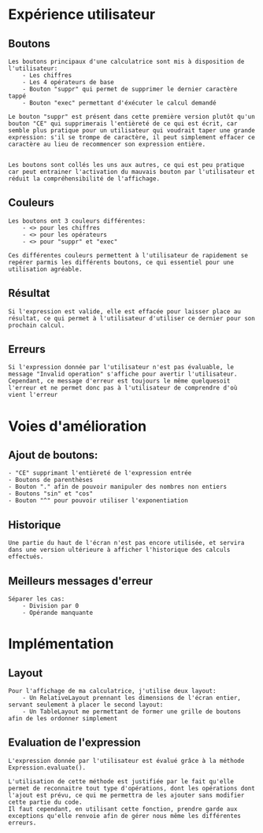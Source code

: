 # Expérience utilisateur

## Boutons
    Les boutons principaux d'une calculatrice sont mis à disposition de l'utilisateur:
        - Les chiffres
        - Les 4 opérateurs de base
        - Bouton "suppr" qui permet de supprimer le dernier caractère tappé
        - Bouton "exec" permettant d'éxécuter le calcul demandé

    Le bouton "suppr" est présent dans cette première version plutôt qu'un bouton "CE" qui supprimerais l'entièreté de ce qui est écrit, car semble plus pratique pour un utilisateur qui voudrait taper une grande expression: s'il se trompe de caractère, il peut simplement effacer ce caractère au lieu de recommencer son expression entière.


    Les boutons sont collés les uns aux autres, ce qui est peu pratique car peut entrainer l'activation du mauvais bouton par l'utilisateur et réduit la compréhensibilité de l'affichage.

## Couleurs
    Les boutons ont 3 couleurs différentes:
        - <> pour les chiffres
        - <> pour les opérateurs
        - <> pour "suppr" et "exec"
    
    Ces différentes couleurs permettent à l'utilisateur de rapidement se repérer parmis les différents boutons, ce qui essentiel pour une utilisation agréable.

## Résultat

    Si l'expression est valide, elle est effacée pour laisser place au résultat, ce qui permet à l'utilisateur d'utiliser ce dernier pour son prochain calcul.

## Erreurs

    Si l'expression donnée par l'utilisateur n'est pas évaluable, le message "Invalid operation" s'affiche pour avertir l'utilisateur. Cependant, ce message d'erreur est toujours le même quelquesoit l'erreur et ne permet donc pas à l'utilisateur de comprendre d'où vient l'erreur
    
# Voies d'amélioration

## Ajout de boutons:
    - "CE" supprimant l'entièreté de l'expression entrée
    - Boutons de parenthèses
    - Bouton "." afin de pouvoir manipuler des nombres non entiers
    - Boutons "sin" et "cos"
    - Bouton "^" pour pouvoir utiliser l'exponentiation

## Historique
    Une partie du haut de l'écran n'est pas encore utilisée, et servira dans une version ultérieure à afficher l'historique des calculs effectués.

## Meilleurs messages d'erreur

    Séparer les cas:
        - Division par 0
        - Opérande manquante
    

# Implémentation


## Layout

    Pour l'affichage de ma calculatrice, j'utilise deux layout:
        - Un RelativeLayout prennant les dimensions de l'écran entier, servant seulement à placer le second layout:
        - Un TableLayout me permettant de former une grille de boutons afin de les ordonner simplement

## Evaluation de l'expression

    L'expression donnée par l'utilisateur est évalué grâce à la méthode Expression.evaluate().

    L'utilisation de cette méthode est justifiée par le fait qu'elle permet de reconnaitre tout type d'opérations, dont les opérations dont l'ajout est prévu, ce qui me permettra de les ajouter sans modifier cette partie du code.
    Il faut cependant, en utilisant cette fonction, prendre garde aux exceptions qu'elle renvoie afin de gérer nous même les différentes erreurs.